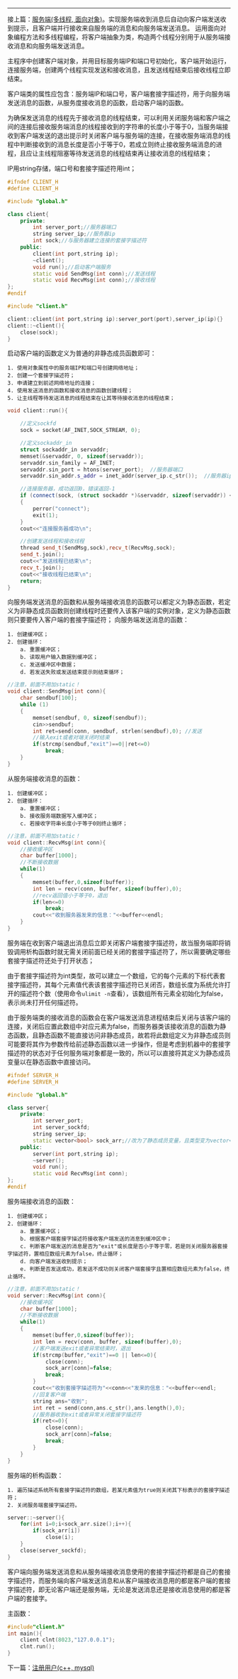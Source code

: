 ---
接上篇：[服务端(多线程, 面向对象)](https://errorbeep.github.io/服务端(多线程,-面向对象))。实现服务端收到消息后自动向客户端发送收到提示，且客户端并行接收来自服务端的消息和向服务端发送消息。
运用面向对象编程方法和多线程编程，将客户端抽象为类，构造两个线程分别用于从服务端接收消息和向服务端发送消息。    

主程序中创建客户端对象，并用目标服务端IP和端口号初始化，客户端开始运行，连接服务端，创建两个线程实现发送和接收消息，且发送线程结束后接收线程立即结束。   

客户端类的属性应包含：服务端IP和端口号，客户端套接字描述符，用于向服务端发送消息的函数，从服务度接收消息的函数，启动客户端的函数。   

为确保发送消息的线程先于接收消息的线程结束，可以利用关闭服务端和客户端之间的连接后接收服务端消息的线程接收到的字符串的长度小于等于0，当服务端接收到客户端发送的退出提示时关闭客户端与服务端的连接，在接收服务端消息的线程中判断接收到的消息长度是否小于等于0，若成立则终止接收服务端消息的进程，且应让主线程阻塞等待发送消息的线程结束再让接收消息的线程结束；   


IP用string存储，端口号和套接字描述符用int；
```c++
#ifndef CLIENT_H
#define CLIENT_H

#include "global.h"

class client{
    private:
        int server_port;//服务器端口
        string server_ip;//服务器ip
        int sock;//与服务器建立连接的套接字描述符
    public:
        client(int port,string ip);
        ~client();
        void run();//启动客户端服务
        static void SendMsg(int conn);//发送线程
        static void RecvMsg(int conn);//接收线程
};
#endif
```

```c++
#include "client.h"

client::client(int port,string ip):server_port(port),server_ip(ip){}
client::~client(){
    close(sock);
}
```
启动客户端的函数定义为普通的非静态成员函数即可：  

    1. 使用对象属性中的服务端IP和端口号创建网络地址；
    2. 创建一个套接字描述符；
    3. 申请建立到前述网络地址的连接；
    4. 使用发送消息的函数和接收消息的函数创建线程；
    5. 让主线程等待发送消息的线程结束在让其等待接收消息的线程结束；  

```c++
void client::run(){

    //定义sockfd
    sock = socket(AF_INET,SOCK_STREAM, 0);

    //定义sockaddr_in
    struct sockaddr_in servaddr;
    memset(&servaddr, 0, sizeof(servaddr));
    servaddr.sin_family = AF_INET;
    servaddr.sin_port = htons(server_port);  //服务器端口
    servaddr.sin_addr.s_addr = inet_addr(server_ip.c_str());  //服务器ip

    //连接服务器，成功返回0，错误返回-1
    if (connect(sock, (struct sockaddr *)&servaddr, sizeof(servaddr)) < 0)
    {
        perror("connect");
        exit(1);
    }
    cout<<"连接服务器成功\n";

    //创建发送线程和接收线程
    thread send_t(SendMsg,sock),recv_t(RecvMsg,sock);
    send_t.join();
    cout<<"发送线程已结束\n";
    recv_t.join();
    cout<<"接收线程已结束\n";
    return;
}
```
向服务端发送消息的函数和从服务端接收消息的函数可以都定义为静态函数，若定义为非静态成员函数则创建线程时还要传入该客户端的实例对象，定义为静态函数则只要要传入客户端的套接字描述符；
向服务端发送消息的函数：  

    1. 创建缓冲区；
    2. 创建循环：
        a. 重置缓冲区；
        b. 读取用户输入数据到缓冲区；
        c. 发送缓冲区中数据；
        d. 若发送失败或发送结束提示则结束循环；  

```c++
//注意，前面不用加static！
void client::SendMsg(int conn){
    char sendbuf[100];
    while (1)
    {
        memset(sendbuf, 0, sizeof(sendbuf));
        cin>>sendbuf;
        int ret=send(conn, sendbuf, strlen(sendbuf),0); //发送
        //输入exit或者对端关闭时结束
        if(strcmp(sendbuf,"exit")==0||ret<=0)
            break;
    }
}
```
从服务端接收消息的函数：   

    1. 创建缓冲区；
    2. 创建循环：
        a. 重置缓冲区；
        b. 接收服务端数据写入缓冲区；
        c. 若接收字符串长度小于等于0则终止循环；  

```c++
//注意，前面不用加static！
void client::RecvMsg(int conn){
    //接收缓冲区
    char buffer[1000];
    //不断接收数据
    while(1)
    {
        memset(buffer,0,sizeof(buffer));
        int len = recv(conn, buffer, sizeof(buffer),0);
        //recv返回值小于等于0，退出
        if(len<=0)
            break;
        cout<<"收到服务器发来的信息："<<buffer<<endl;
    }
}
```
服务端在收到客户端退出消息后立即关闭客户端套接字描述符，故当服务端即将销毁调用析构函数时就无需关闭前面已经关闭的套接字描述符了，所以需要确定哪些套接字描述符还处于打开状态；   

由于套接字描述符为int类型，故可以建立一个数组，它的每个元素的下标代表套接字描述符，其每个元素值代表该套接字描述符已关闭否，数组长度为系统允许打开的描述符个数（使用命令`ulimit -n`查看），该数组所有元素全初始化为false，表示尚未打开任何描述符。   

由于服务端类的接收消息的函数会在客户端发送消息进程结束后关闭与该客户端的连接，关闭后应置此数组中对应元素为false，而服务器类该接收消息的函数为静态函数，且静态函数不能直接访问非静态成员，故若将此数组定义为非静态成员则可能要将其作为参数传给前述静态函数以进一步操作，但是考虑到机器中的套接字描述符的状态对于任何服务端对象都是一致的，所以可以直接将其定义为静态成员变量以在静态函数中直接访问。  

```c++
#ifndef SERVER_H
#define SERVER_H

#include "global.h"

class server{
    private:
        int server_port;
        int server_sockfd;
        string server_ip;
        static vector<bool> sock_arr;//改为了静态成员变量，且类型变为vector<bool>
    public:
        server(int port,string ip);
        ~server();
        void run();
        static void RecvMsg(int conn);
};
#endif
```
服务端接收消息的函数：  

    1. 创建缓冲区；
    2. 创建循环：
        a. 重置缓冲区；
        b. 根据客户端套接字描述符接收客户端发送的消息到缓冲区中；
        c. 判断客户端发送的消息是否为"exit"或长度是否小于等于零，若是则关闭服务器套接字描述符，置相应数组元素为false，终止循环；
        d. 向客户端发送收到提示；
        e. 判断是否发送成功，若发送不成功则关闭客户端套接字且置相应数组元素为false，终止循环。     

```c++
//注意，前面不用加static！
void server::RecvMsg(int conn){
    //接收缓冲区
    char buffer[1000];
    //不断接收数据
    while(1)
    {
        memset(buffer,0,sizeof(buffer));
        int len = recv(conn, buffer, sizeof(buffer),0);
        //客户端发送exit或者异常结束时，退出
        if(strcmp(buffer,"exit")==0 || len<=0){
            close(conn);
            sock_arr[conn]=false;
            break;
        }
        cout<<"收到套接字描述符为"<<conn<<"发来的信息："<<buffer<<endl;
        //回复客户端
        string ans="收到";
        int ret = send(conn,ans.c_str(),ans.length(),0);
        //服务器收到exit或者异常关闭套接字描述符
        if(ret<=0){
            close(conn);
            sock_arr[conn]=false;
            break;
        }
    }
}
```
服务端的析构函数：  

    1. 遍历描述系统所有套接字描述符的数组，若某元素值为true则关闭其下标表示的套接字描述符；
    2. 关闭服务端套接字描述符。  

```c++
server::~server(){
    for(int i=0;i<sock_arr.size();i++){
        if(sock_arr[i])
            close(i);
    }
    close(server_sockfd);
}
```

客户端向服务端发送消息和从服务端接收消息使用的套接字描述符都是自己的套接字描述符，而服务端向客户端发送消息和从客户端接收消息用的都是客户端的套接字描述符，即无论客户端还是服务端，无论是发送消息还是接收消息使用的都是客户端的套接字。

主函数：
```c++
#include"client.h"
int main(){
    client clnt(8023,"127.0.0.1");
    clnt.run();
}
```

下一篇：[注册用户(c++, mysql)](https://errorbeep.github.io/注册用户(c++,-mysql))
